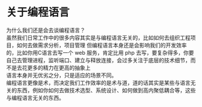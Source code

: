 # 关于编程语言
为什么我们还是会去谈编程语言？  
虽然我们日常工作中的很多内容其实是与编程语言无关的，比如如何去组织工程项目，如何去做需求分析，项目管理
但编程语言本身还是会影响我们的开发效率的，比如你用C语言去写一个 web 服务，肯定比用 php 去写，要复杂得多，你要自己去管理进程，监听端口、建立与释放连接，会过多关注于底层的技术细节，而不是去花更多的精力在更高的抽象上  
语言本身并无优劣之分，只是适应的场景不同。  
编程语言更像是术，而决定我们工作效率的是术与道，道的话其实是某些与语言无关的东西，例如你如何去做技术选型、系统设计、如何做到高内聚低耦合等，这些与编程语言无关的东西。